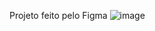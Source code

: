 Projeto feito pelo Figma
![image](https://github.com/user-attachments/assets/908585b5-da78-4b50-8b2d-8e54bc7ebad0)

